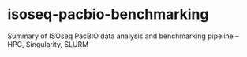 # isoseq-pacbio-benchmarking
Summary of ISOseq PacBIO data analysis and benchmarking pipeline – HPC, Singularity, SLURM 
